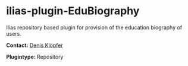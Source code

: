 # ilias-plugin-EduBiography
Ilias repository based plugin for provision of the education biography of users.

**Contact:** [Denis Klöpfer](https://github.com/dkloepfer)

**Plugintype:** Repository
